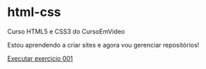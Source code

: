 # html-css
 Curso HTML5 e CSS3  do CursoEmVideo

 Estou aprendendo a criar sites e agora vou gerenciar repositórios!

 <a href="https://deidivan.github.io/html-css/exercicios/ex026/mq005/index.html">Executar exercicio 001</a>
